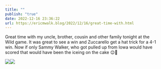 ```yaml
---
title: ""
publish: "true"
date: 2022-12-16 23:36:22
url: https://ericmwalk.blog/2022/12/16/great-time-with.html
---
```


Great time with my uncle, brother, cousin and other family tonight at the Wild game. It was great to see a win and Zuccarello get a hat trick for a 4-1 win. Now if only Sammy Walker, who got pulled up from Iowa would have scored that would have been the iceing on the cake 😉🏒


![](https://ericmwalk.blog/uploads/2022/4c468b1918.jpg)![](https://ericmwalk.blog/uploads/2022/ca4e12a881.jpg)